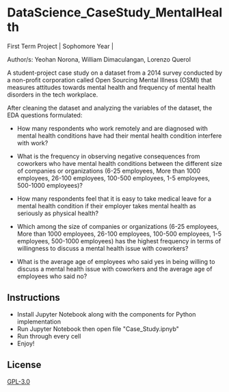 # DataScience_CaseStudy_MentalHealth
First Term Project | Sophomore Year | 

Author/s: Yeohan Norona, William Dimaculangan, Lorenzo Querol

A student-project case study on a dataset from a 2014 survey conducted by a non-profit corporation called Open Sourcing Mental Illness (OSMI) that measures attitudes towards mental health and frequency of mental health disorders in the tech workplace.


After cleaning the dataset and analyzing the variables of the dataset, the EDA questions formulated:

- How many respondents who work remotely and are diagnosed with mental health conditions have had their mental health condition interfere with work?

- What is the frequency in observing negative consequences from coworkers who have mental health conditions between the different size of companies or organizations (6-25 employees, More than 1000 employees, 26-100 employees, 100-500 employees, 1-5 employees, 500-1000 employees)?

- How many respondents feel that it is easy to take medical leave for a mental health condition if their employer takes mental health as seriously as physical health?

- Which among the size of companies or organizations (6-25 employees, More than 1000 employees, 26-100 employees, 100-500 employees, 1-5 employees, 500-1000 employees) has the highest frequency in terms of willingness to discuss a mental health issue with coworkers?

- What is the average age of employees who said yes in being willing to discuss a mental health issue with coworkers and the average age of employees who said no?

## Instructions
- Install Jupyter Notebook along with the components for Python implementation
- Run Jupyter Notebook then open file "Case_Study.ipnyb" 
- Run through every cell 
- Enjoy!

## License
[GPL-3.0](https://choosealicense.com/licenses/gpl-3.0/)
